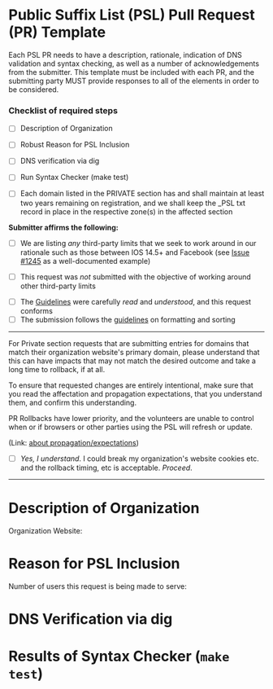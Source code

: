 Public Suffix List (PSL) Pull Request (PR) Template
====

Each PSL PR needs to have a description, rationale, indication of DNS validation and syntax checking, as well as a number of acknowledgements from the submitter.  This template must be included with each PR, and the submitting party MUST provide responses to all of the elements in order to be considered.

<!-- #### READ THIS FIRST ####

If you haven't yet, please read our guidelines:
https://github.com/publicsuffix/list/wiki/Guidelines#submit-the-change

Also, read them again, as many skip that part and 
get confused about why their PR is delayed or does
not get accepted when theirs didn't follow them.

A recent PR using the current template is 
https://github.com/publicsuffix/list/pull/1591, although 
the organization and description were not as substantial 
as desired, which required maintainers time to visit the 
requestors website to further research. 
Having more robust org/desc improves the PR processing 
pace due to the extra cycles not lost to research.
For an example of what an excellent description in a PR looks like
see https://github.com/publicsuffix/list/pull/615, 
although that example uses an earlier template.
-->
### Checklist of required steps

* [ ] Description of Organization
* [ ] Robust Reason for PSL Inclusion
* [ ] DNS verification via dig
* [ ] Run Syntax Checker (make test)

* [ ] Each domain listed in the PRIVATE section has and shall maintain at least two years remaining on registration, and we shall keep the \_PSL txt record in place in the respective zone(s) in the affected section

__Submitter affirms the following:__ 
<!--
Third-party Limits are used elsewhere, such as at Cloudflare, Let's 
Encrypt, Apple, GitLab or others, and having an entry in the PSL alters 
the manner in which those third-party systems or products treat 
a given domain name or sub-domains within it.

To be clear, it is appropriate to address how those limits impact 
your domain(s) directly with that third-party, and it is inappropriate 
to submit entries to the PSL as a means to work around those limits or 
restrictions.
-->
  * [ ] We are listing *any* third-party limits that we seek to work around in our rationale such as those between IOS 14.5+ and Facebook (see [Issue #1245](https://github.com/publicsuffix/list/issues/1245) as a well-documented example)

<!--
The purpose of the question above is to expose limit workarounds.
If there are third party limits that the PR seeks to overcome, those
must be listed within the rationale section of this request, and 
provide a good level of detail the effort that was made to work directly 
with the third part(y|ies) in attempting to address this within their 
rationale response below.
In all cases, software and services should be discouraged from use of
the PSL as a rate-limiting tool, and provide clear instructions to their
own clients, partners and users on the manner in which they can directly
request rate limit increases.
We treat the following as an attestation in the public record of the 
requesting party that they are not attempting to bypass rate limits through
the PR.
-->

  * [ ] This request was _not_ submitted with the objective of working around other third-party limits

<!--
The guidelines describe which section to place the entry, what the 
order of commented org placement, order of sorting of entries. 
(hint: TLD then SLD, Ascending sort)   Although it seems pedantic, 
the sorting and formatting rules help ensure all of the automation 
that uses the PSL operates correctly.  Typically both are solved or
neither.
-->

  * [ ] The [Guidelines](https://github.com/publicsuffix/list/wiki/Guidelines) were carefully _read_ and _understood_, and this request conforms
  * [ ] The submission follows the [guidelines](https://github.com/publicsuffix/list/wiki/Format) on formatting and sorting

<!-- 
Sorting and formatting of the entries is outlined in the guidelines 
and non-conforming requests are one of the largest sources of delay,
so getting this right initially will aid successfully having it 
proceed.  Miss-located entries and trailing spaces should be avoided.
-->

---

For Private section requests that are submitting entries for domains that match their organization website's primary domain, please understand that this can have impacts that may not match the desired outcome and take a long time to rollback, if at all.

To ensure that requested changes are entirely intentional, make sure that you read the affectation and propagation expectations, that you understand them, and confirm this understanding. 

PR Rollbacks have lower priority, and the volunteers are unable to control when or if browsers or other parties using the PSL will refresh or update.

<!-- 
Seriously, carefully read the downline flow of the PSL and the 
guidelines. Your request could very likely alter the cookie and 
certificate (as well as other) behaviours on your core domain name in 
ways that could be problematic for your business.

Rollback is really not predictable, as those who use or incorporate 
the PSL do what they do, and when. It is not within the PSL volunteers' 
control to do anything about that.  

The volunteers are busy with new requests, and rollbacks are lowest 
priority, so if something gets broken by your PR, it will potentially 
stay that way for an indefinite period of time (typically long).
-->

(Link: [about propagation/expectations](https://github.com/publicsuffix/list/wiki/Guidelines#appropriate-expectations-on-derivative-propagation-use-or-inclusion))

 * [ ] *Yes, I understand*.  I could break my organization's website cookies etc. and the rollback timing, etc is acceptable.  *Proceed*.
---


<!--

As you complete each item in the checklist please mark it with an X

Example:

* [x] Description of Organization

-->

Description of Organization
====

<!--
PROVIDE AT LEAST THREE SENTENCES (the more the better) but
avoid the promotional stuff about how wonderful it is, and 
please do not copy and paste the mission statement or 
elevator pitch from your org's website.

Also tell us who you (submitter) are and represent (i.e. 
individual, non-profit volunteer, engineer at a business) 
and what you do (i.e. DynDNS, Hosting, etc), and what your 
role is as submitter with respect to the org and the 
submission.

For the org description, there is less interest in the 
promotional / marketing information about the org and more 
a focus on having concise description of the core focus of 
the submitting org, specifically with context/connection 
to this request.
-->

Organization Website: 
<!-- 
Provide the website address of 
the Org as a full URL i.e. https://example.com 
-->

Reason for PSL Inclusion
====

<!--
Please tell us why your domain(s) should be listed in the PSL
(i.e. Cookie Security, Let's Encrypt issuance, IOS/Facebook, 
Cloudflare etc) and clearly confirm that any private section 
names hold registration term longer than 2 years and shall 
maintain more than 1 year term in order to remain listed.

If you are attempting to work around third party limits, use 
this area to describe how and detail the manner in which you 
have first attempted to engage those third parties on the 
matter.

Please also include the numbers of any past Issue # or PR # 
specifically related to this submission or section.

Three or more sentences here that describe the purpose for 
which your PR should be included in the PSL.  There is no 
upper limit, but six paragraphs seems like a rational stop.
-->

Number of users this request is being made to serve:
<!--
Identify if this is current or an estimate.
-->


DNS Verification via dig
=======

<!--
For each domain you'd like to add to the list please create
a DNS verification record pointing to your pull request.

For example, if you'd like to add example.com and example.net
you would need to provide the following verifications:

```
dig +short TXT _psl.example.com
"https://github.com/publicsuffix/list/pull/XXXX"
```

```
dig +short TXT _psl.example.net
"https://github.com/publicsuffix/list/pull/XXXX"
```

Note that XXXX is replaced with the number of your pull request.

We ask that you leave this record in place while you want 
your entry to remain in the PSL, so that future (TBD) 
automation can remove entries where the record is not present.

-->

Results of Syntax Checker (`make test`)
=========

<!--
Please verify that you followed the correct syntax and nothing broke

git clone https://github.com/publicsuffix/list.git
cd list
make test

Simply let us know that you ran the test and those results
-->


